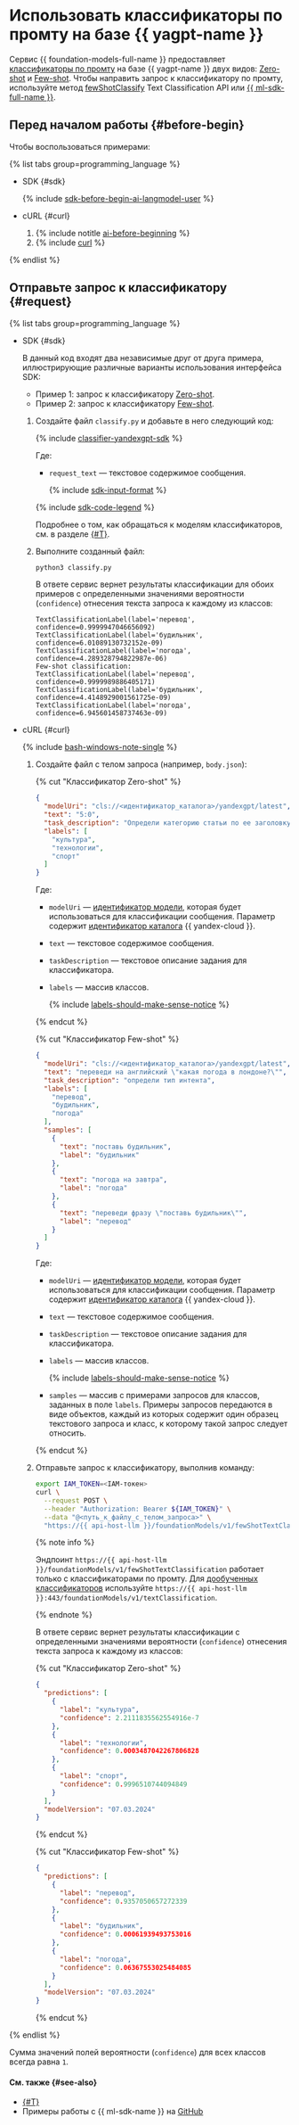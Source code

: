 # Использовать классификаторы по промту на базе {{ yagpt-name }}

Сервис {{ foundation-models-full-name }} предоставляет [классификаторы по промту](../../concepts/classifier/index.md) на базе {{ yagpt-name }} двух видов: [Zero-shot](../../concepts/classifier/index.md#zero-shot) и [Few-shot](../../concepts/classifier/index.md#few-shot). Чтобы направить запрос к классификатору по промту, используйте метод [fewShotClassify](../../text-classification/api-ref/TextClassification/fewShotClassify.md) Text Classification API или [{{ ml-sdk-full-name }}](../../sdk/index.md).

## Перед началом работы {#before-begin}

Чтобы воспользоваться примерами:

{% list tabs group=programming_language %}

- SDK {#sdk}

  {% include [sdk-before-begin-ai-langmodel-user](../../../_includes/ai-studio/sdk-before-begin-ai-langmodel-user.md) %}

- cURL {#curl}

  1. {% include notitle [ai-before-beginning](../../../_includes/ai-studio/yandexgpt/ai-before-beginning.md) %}
  1. {% include [curl](../../../_includes/curl.md) %}

{% endlist %}

## Отправьте запрос к классификатору {#request}

{% list tabs group=programming_language %}

- SDK {#sdk}

  В данный код входят два независимые друг от друга примера, иллюстрирующие различные варианты использования интерфейса SDK:
  * Пример 1: запрос к классификатору [Zero-shot](../../concepts/classifier/index.md#zero-shot).
  * Пример 2: запрос к классификатору [Few-shot](../../concepts/classifier/index.md#few-shot).

  1. Создайте файл `classify.py` и добавьте в него следующий код:

      {% include [classifier-yandexgpt-sdk](../../../_includes/ai-studio/examples/classifier-yandexgpt-sdk.md) %}

      Где:

      * `request_text` — текстовое содержимое сообщения.

          {% include [sdk-input-format](../../../_includes/ai-studio/sdk-input-format.md) %}

      {% include [sdk-code-legend](../../../_includes/ai-studio/examples/sdk-code-legend.md) %}

      Подробнее о том, как обращаться к моделям классификаторов, см. в разделе [{#T}](../../../ai-studio/concepts/classifier/models.md#addressing-models).

  1. Выполните созданный файл:

      ```bash
      python3 classify.py
      ```

      В ответе сервис вернет результаты классификации для обоих примеров с определенными значениями вероятности (`confidence`) отнесения текста запроса к каждому из классов:

      ```text
      TextClassificationLabel(label='перевод', confidence=0.9999947046656092)
      TextClassificationLabel(label='будильник', confidence=6.01089130732152e-09)
      TextClassificationLabel(label='погода', confidence=4.289328794822987e-06)
      Few-shot classification:
      TextClassificationLabel(label='перевод', confidence=0.9999989886405171)
      TextClassificationLabel(label='будильник', confidence=4.4148929001561725e-09)
      TextClassificationLabel(label='погода', confidence=6.945601458737463e-09)
      ```

- cURL {#curl}

  {% include [bash-windows-note-single](../../../_includes/translate/bash-windows-note-single.md) %}

  1. Создайте файл с телом запроса (например, `body.json`):

      {% cut "Классификатор Zero-shot" %}

      ```json
      {
        "modelUri": "cls://<идентификатор_каталога>/yandexgpt/latest",
        "text": "5:0",
        "task_description": "Определи категорию статьи по ее заголовку",
        "labels": [
          "культура",
          "технологии",
          "спорт"
        ]
      }
      ```

      Где:
      * `modelUri` — [идентификатор модели](../../../ai-studio/concepts/classifier/models.md), которая будет использоваться для классификации сообщения. Параметр содержит [идентификатор каталога](../../../resource-manager/operations/folder/get-id.md) {{ yandex-cloud }}.
      * `text` — текстовое содержимое сообщения.
      * `taskDescription` — текстовое описание задания для классификатора.
      * `labels` — массив классов.

          {% include [labels-should-make-sense-notice](../../../_includes/ai-studio/classifier/labels-should-make-sense-notice.md) %}

      {% endcut %}

      {% cut "Классификатор Few-shot" %}

      ```json
      {
        "modelUri": "cls://<идентификатор_каталога>/yandexgpt/latest",
        "text": "переведи на английский \"какая погода в лондоне?\"",
        "task_description": "определи тип интента",
        "labels": [
          "перевод",
          "будильник",
          "погода"
        ],
        "samples": [
          {
            "text": "поставь будильник",
            "label": "будильник"
          },
          {
            "text": "погода на завтра",
            "label": "погода"
          },
          {
            "text": "переведи фразу \"поставь будильник\"",
            "label": "перевод"
          }
        ]
      }
      ```

      Где:
      * `modelUri` — [идентификатор модели](../../../ai-studio/concepts/classifier/models.md), которая будет использоваться для классификации сообщения. Параметр содержит [идентификатор каталога](../../../resource-manager/operations/folder/get-id.md) {{ yandex-cloud }}.
      * `text` — текстовое содержимое сообщения.
      * `taskDescription` — текстовое описание задания для классификатора.
      * `labels` — массив классов.

          {% include [labels-should-make-sense-notice](../../../_includes/ai-studio/classifier/labels-should-make-sense-notice.md) %}

      * `samples` — массив с примерами запросов для классов, заданных в поле `labels`. Примеры запросов передаются в виде объектов, каждый из которых содержит один образец текстового запроса и класс, к которому такой запрос следует относить.

      {% endcut %}

  1. Отправьте запрос к классификатору, выполнив команду:

      ```bash
      export IAM_TOKEN=<IAM-токен>
      curl \
        --request POST \
        --header "Authorization: Bearer ${IAM_TOKEN}" \
        --data "@<путь_к_файлу_с_телом_запроса>" \
        "https://{{ api-host-llm }}/foundationModels/v1/fewShotTextClassification"
      ```

      {% note info %}

      Эндпоинт `https://{{ api-host-llm }}/foundationModels/v1/fewShotTextClassification` работает только с классификаторами по промту. Для [дообученных классификаторов](additionally-trained.md) используйте `https://{{ api-host-llm }}:443/foundationModels/v1/textClassification`.
      
      {% endnote %}

      В ответе сервис вернет результаты классификации с определенными значениями вероятности (`confidence`) отнесения текста запроса к каждому из классов:

      {% cut "Классификатор Zero-shot" %}

      ```json
      {
        "predictions": [
          {
            "label": "культура",
            "confidence": 2.2111835562554916e-7
          },
          {
            "label": "технологии",
            "confidence": 0.0003487042267806828
          },
          {
            "label": "спорт",
            "confidence": 0.9996510744094849
          }
        ],
        "modelVersion": "07.03.2024"
      }
      ```

      {% endcut %}

      {% cut "Классификатор Few-shot" %}

      ```json
      {
        "predictions": [
          {
            "label": "перевод",
            "confidence": 0.9357050657272339
          },
          {
            "label": "будильник",
            "confidence": 0.00061939493753016
          },
          {
            "label": "погода",
            "confidence": 0.06367553025484085
          }
        ],
        "modelVersion": "07.03.2024"
      }
      ```

      {% endcut %}

{% endlist %}

Сумма значений полей вероятности (`confidence`) для всех классов всегда равна `1`.

#### См. также {#see-also}

* [{#T}](../../concepts/classifier/index.md)
* Примеры работы с {{ ml-sdk-name }} на [GitHub](https://github.com/yandex-cloud/yandex-cloud-ml-sdk/tree/master/examples/sync/text_classifiers)